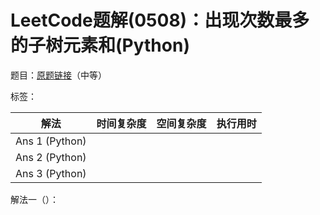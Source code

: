 # LeetCode题解(0508)：出现次数最多的子树元素和(Python)

题目：[原题链接](https://leetcode-cn.com/problems/most-frequent-subtree-sum/)（中等）

标签：

| 解法           | 时间复杂度 | 空间复杂度 | 执行用时 |
| -------------- | ---------- | ---------- | -------- |
| Ans 1 (Python) |            |            |          |
| Ans 2 (Python) |            |            |          |
| Ans 3 (Python) |            |            |          |

解法一（）：


